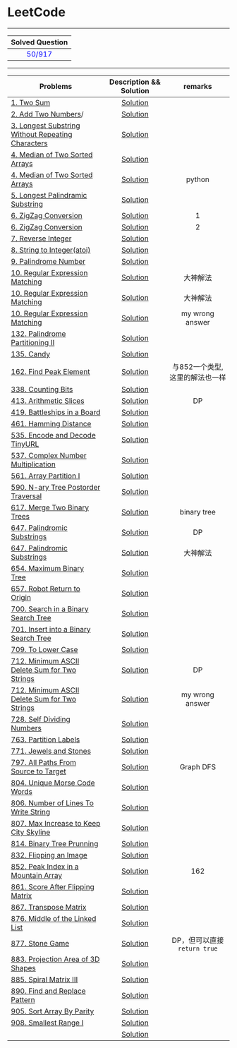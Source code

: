 LeetCode
====

****
|Solved Question|
|:-------------:|
|<font color=blue>50/917</font>|
****

|Problems|Description && Solution|remarks|
|----------|:-------------------------------:|:-----:|
|[1. Two Sum](https://leetcode.com/problems/two-sum/description/)|[Solution](https://github.com/wmjtxt/LeetCode/blob/master/CppSolution/001.%20Two%20Sum.cpp)||
|[2. Add Two Numbers](https://leetcode.com/problems/add-two-numbers/description)/|[Solution](https://github.com/wmjtxt/LeetCode/blob/master/CppSolution/002.%20Add%20Two%20Numbers.cpp)||
|[3. Longest Substring Without Repeating Characters](https://leetcode.com/problems/longest-substring-without-repeating-characters/description/)|[Solution](https://github.com/wmjtxt/LeetCode/blob/master/CppSolution/003.%20Longest%20Substring%20Without%20Repeating%20Characters.cpp)||
|[4. Median of Two Sorted Arrays](https://leetcode.com/problems/median-of-two-sorted-arrays/description/)|[Solution](https://github.com/wmjtxt/LeetCode/blob/master/CppSolution/004.%20Median%20of%20Two%20Sorted%20Arrays.cpp)||
|[4. Median of Two Sorted Arrays](https://leetcode.com/problems/median-of-two-sorted-arrays/description/)|[Solution](https://github.com/wmjtxt/LeetCode/blob/master/PythonSolution/004.%20Median%20of%20Two%20Sorted%20Arrays.py)|python|
|[5. Longest Palindramic Substring](https://leetcode.com/problems/longest-palindromic-substring/description/)|[Solution](https://github.com/wmjtxt/LeetCode/blob/master/CppSolution/005.%20Longest%20Palindromic%20Substring.cpp)||
|[6. ZigZag Conversion](https://leetcode.com/problems/zigzag-conversion/description/)|[Solution](https://github.com/wmjtxt/LeetCode/blob/master/CppSolution/006.%20ZigZag%20Conversion.cpp)|1|
|[6. ZigZag Conversion](https://leetcode.com/problems/zigzag-conversion/description/)|[Solution](https://github.com/wmjtxt/LeetCode/blob/master/CppSolution/006.%20ZigZag%20Conversion1.cpp)|2|
|[7. Reverse Integer](https://leetcode.com/problems/reverse-integer/description/)|[Solution](https://github.com/wmjtxt/LeetCode/blob/master/CppSolution/007.%20Reverse%20Integer.cpp)||
|[8. String to Integer(atoi)](https://leetcode.com/problems/string-to-integer-atoi/description/)|[Solution](https://github.com/wmjtxt/LeetCode/blob/master/CppSolution/008.%20String%20to%20Integer%20(atoi).cpp)||
|[9. Palindrome Number](https://leetcode.com/problems/palindrome-number/description/)|[Solution](https://github.com/wmjtxt/LeetCode/blob/master/CppSolution/009.%20Palindrome%20Number.cpp)||
|[10. Regular Expression Matching](https://leetcode.com/problems/regular-expression-matching/description/)|[Solution](https://github.com/wmjtxt/LeetCode/blob/master/CppSolution/010.%20Regular%20Expression%20Matching1.cpp)|大神解法|
|[10. Regular Expression Matching](https://leetcode.com/problems/regular-expression-matching/description/)|[Solution](https://github.com/wmjtxt/LeetCode/blob/master/CppSolution/010.%20Regular%20Expression%20Matching2.cpp)|大神解法|
|[10. Regular Expression Matching](https://leetcode.com/problems/regular-expression-matching/description/)|[Solution](https://github.com/wmjtxt/LeetCode/blob/master/CppSolution/010.%20Regular%20Expression%20Matching_wa.cpp)|my wrong answer|
|[132. Palindrome Partitioning II](https://leetcode.com/problems/palindrome-partitioning-ii/description/)|[Solution](https://github.com/wmjtxt/LeetCode/blob/master/CSolution/132%20Palindrome%20Partitioning%20II.cc)||
|[135. Candy](https://leetcode.com/problems/candy/description/)|[Solution](https://github.com/wmjtxt/LeetCode/blob/master/CSolution/135%20Candy.cc)||
|[162. Find Peak Element](https://leetcode.com/problems/find-peak-element/description/)|[Solution](https://github.com/wmjtxt/LeetCode/blob/master/CppSolution/162.%20Find%20Peak%20Element.cpp)|与852一个类型,这里的解法也一样|
|[338. Counting Bits](https://leetcode.com/problems/counting-bits/description/)|[Solution](https://github.com/wmjtxt/LeetCode/blob/master/CppSolution/338.%20Counting%20Bits.cpp)||
|[413. Arithmetic Slices](https://leetcode.com/problems/arithmetic-slices/description/)|[Solution](https://github.com/wmjtxt/LeetCode/blob/master/CppSolution/413.%20Arithmetic%20Slices.cpp)|DP|
|[419. Battleships in a Board](https://leetcode.com/problems/battleships-in-a-board/description/)|[Solution](https://github.com/wmjtxt/LeetCode/blob/master/CppSolution/419.%20Battleships%20in%20a%20Board.cpp)||
|[461. Hamming Distance](https://leetcode.com/problems/hamming-distance/description/)|[Solution](https://github.com/wmjtxt/LeetCode/blob/master/CppSolution/461.%20Hamming%20Distance.cpp)||
|[535. Encode and Decode TinyURL](https://leetcode.com/problems/encode-and-decode-tinyurl/description/)|[Solution](https://github.com/wmjtxt/LeetCode/blob/master/CppSolution/535.%20Encode%20and%20Decode%20TinyURL.cpp)||
|[537. Complex Number Multiplication](https://leetcode.com/problems/complex-number-multiplication/description/)|[Solution](https://github.com/wmjtxt/LeetCode/blob/master/CppSolution/537.%20Complex%20Number%20Multiplication.cpp)||
|[561. Array Partition I](https://leetcode.com/problems/array-partition-i/description/)|[Solution](https://github.com/wmjtxt/LeetCode/blob/master/CppSolution/561.%20Array%20Partition%20I.cpp)||
|[590. N-ary Tree Postorder Traversal](https://leetcode.com/problems/n-ary-tree-postorder-traversal/description/)|[Solution](https://github.com/wmjtxt/LeetCode/blob/master/CppSolution/590.%20N-ary%20Tree%20Postorder%20Traversal.cpp)||
|[617. Merge Two Binary Trees](https://leetcode.com/problems/merge-two-binary-trees/description/)|[Solution](https://github.com/wmjtxt/LeetCode/blob/master/CppSolution/617.%20Merge%20Two%20Binary%20Trees.cpp)|binary tree|
|[647. Palindromic Substrings](https://leetcode.com/problems/palindromic-substrings/description/)|[Solution](https://github.com/wmjtxt/LeetCode/blob/master/CppSolution/647.%20Palindromic%20Substrings.cpp)|DP|
|[647. Palindromic Substrings](https://leetcode.com/problems/palindromic-substrings/description/)|[Solution](https://github.com/wmjtxt/LeetCode/blob/master/CppSolution/647.%20Palindromic%20Substrings%206LinesNoDP.cpp)|大神解法|
|[654. Maximum Binary Tree](https://leetcode.com/problems/maximum-binary-tree/description/)|[Solution](https://github.com/wmjtxt/LeetCode/blob/master/CppSolution/654.%20Maximum%20Binary%20Tree.cpp)||
|[657. Robot Return to Origin](https://leetcode.com/problems/robot-return-to-origin/description/)|[Solution](https://github.com/wmjtxt/LeetCode/blob/master/CppSolution/657.%20Robot%20Return%20to%20Origin.cpp)||
|[700. Search in a Binary Search Tree](https://leetcode.com/problems/search-in-a-binary-search-tree/description/)|[Solution](https://github.com/wmjtxt/LeetCode/blob/master/CppSolution/700.%20Search%20in%20a%20Binary%20Search%20Tree.cpp)||
|[701. Insert into a Binary Search Tree](https://leetcode.com/problems/insert-into-a-binary-search-tree/description/)|[Solution](https://github.com/wmjtxt/LeetCode/blob/master/CppSolution/701.%20Insert%20into%20a%20Binary%20Search%20Tree.cpp)||
|[709. To Lower Case](https://leetcode.com/problems/to-lower-case/description/)|[Solution](https://github.com/wmjtxt/LeetCode/blob/master/CppSolution/709.%20To%20Lower%20Case.cpp)||
|[712. Minimum ASCII Delete Sum for Two Strings](https://leetcode.com/problems/minimum-ascii-delete-sum-for-two-strings/description/)|[Solution](https://github.com/wmjtxt/LeetCode/blob/master/CppSolution/712.%20Minimum%20ASCII%20Delete%20Sum%20for%20Two%20Strings-dp.cpp)|DP|
|[712. Minimum ASCII Delete Sum for Two Strings](https://leetcode.com/problems/minimum-ascii-delete-sum-for-two-strings/description/)|[Solution](https://github.com/wmjtxt/LeetCode/blob/master/CppSolution/712.%20Minimum%20ASCII%20Delete%20Sum%20for%20Two%20Strings.cpp)|my wrong answer|
|[728. Self Dividing Numbers](https://leetcode.com/problems/self-dividing-numbers/description/)|[Solution](https://github.com/wmjtxt/LeetCode/blob/master/CppSolution/728.%20Self%20Dividing%20Numbers.cpp)||
|[763. Partition Labels](https://leetcode.com/problems/partition-labels/description/)|[Solution](https://github.com/wmjtxt/LeetCode/blob/master/CppSolution/763.%20Partition%20Labels.cpp)||
|[771. Jewels and Stones](https://leetcode.com/problems/jewels-and-stones/description/)|[Solution](https://github.com/wmjtxt/LeetCode/blob/master/CppSolution/771.%20Jewels%20and%20Stones.cpp)||
|[797. All Paths From Source to Target](https://leetcode.com/problems/all-paths-from-source-to-target/description/)|[Solution](https://github.com/wmjtxt/LeetCode/blob/master/CppSolution/797.%20All%20Paths%20From%20Source%20to%20Target.cpp)|Graph DFS|
|[804. Unique Morse Code Words](https://leetcode.com/problems/unique-morse-code-words/description/)|[Solution](https://github.com/wmjtxt/LeetCode/blob/master/CppSolution/804.%20Unique%20Morse%20Code%20Words.cpp)||
|[806. Number of Lines To Write String](https://leetcode.com/problems/number-of-lines-to-write-string/description/)|[Solution](https://github.com/wmjtxt/LeetCode/blob/master/CppSolution/806.%20Number%20of%20Lines%20To%20Write%20String.cpp)||
|[807. Max Increase to Keep City Skyline](https://leetcode.com/problems/max-increase-to-keep-city-skyline/)|[Solution](https://github.com/wmjtxt/LeetCode/blob/master/CppSolution/807.%20Max%20Increase%20to%20Keep%20City%20Skyline.cpp)||
|[814. Binary Tree Prunning](https://leetcode.com/problems/binary-tree-pruning/description/)|[Solution](https://github.com/wmjtxt/LeetCode/blob/master/CppSolution/814.%20Binary%20Tree%20Pruning.cpp)||
|[832. Flipping an Image](https://leetcode.com/problems/flipping-an-image/description/)|[Solution](https://github.com/wmjtxt/LeetCode/blob/master/CppSolution/832.%20Flipping%20an%20Image.cpp)||
|[852. Peak Index in a Mountain Array](https://leetcode.com/problems/peak-index-in-a-mountain-array/description/)|[Solution](https://github.com/wmjtxt/LeetCode/blob/master/CppSolution/852.%20Peak%20Index%20in%20a%20Mountain%20Array.cpp)|162|
|[861. Score After Flipping Matrix](https://leetcode.com/problems/score-after-flipping-matrix/description/)|[Solution](https://github.com/wmjtxt/LeetCode/blob/master/CppSolution/861.%20Score%20After%20Flipping%20Matrix.cpp)||
|[867. Transpose Matrix](https://leetcode.com/problems/transpose-matrix/description/)|[Solution](https://github.com/wmjtxt/LeetCode/blob/master/CppSolution/867.%20Transpose%20Matrix.cpp)||
|[876. Middle of the Linked List](https://leetcode.com/problems/middle-of-the-linked-list/description/)|[Solution](https://github.com/wmjtxt/LeetCode/blob/master/CppSolution/876.%20Middle%20of%20the%20Linked%20List.cpp)||
|[877. Stone Game](https://leetcode.com/problems/stone-game/description/)|[Solution](https://github.com/wmjtxt/LeetCode/blob/master/CppSolution/877.%20Stone%20Game.cpp)|DP，但可以直接`return true`|
|[883. Projection Area of 3D Shapes](https://leetcode.com/problems/projection-area-of-3d-shapes/description/)|[Solution](https://github.com/wmjtxt/LeetCode/blob/master/CppSolution/883.%20Projection%20Area%20of%203D%20Shapes.cpp)||
|[885. Spiral Matrix III](https://leetcode.com/problems/spiral-matrix-iii/description/)|[Solution](https://github.com/wmjtxt/LeetCode/blob/master/CppSolution/885.%20Spiral%20Matrix%20III.cpp)||
|[890. Find and Replace Pattern](https://leetcode.com/problems/find-and-replace-pattern/description/)|[Solution](https://github.com/wmjtxt/LeetCode/blob/master/CppSolution/890.%20Find%20and%20Replace%20Pattern.cpp)||
|[905. Sort Array By Parity](https://leetcode.com/problems/sort-array-by-parity/description/)|[Solution](https://github.com/wmjtxt/LeetCode/blob/master/CppSolution/905.%20Sort%20Array%20By%20Parity.cpp)||
|[908. Smallest Range I](https://leetcode.com/problems/smallest-range-i/description/)|[Solution](https://github.com/wmjtxt/LeetCode/blob/master/CppSolution/908.%20Smallest%20Range%20I.cpp)||
|[]()|[Solution]()||
